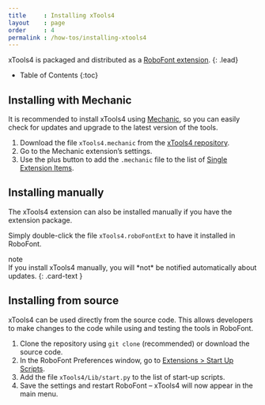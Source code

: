 ```yaml
---
title     : Installing xTools4
layout    : page
order     : 4
permalink : /how-tos/installing-xtools4
---
```


xTools4 is packaged and distributed as a [RoboFont extension].
{: .lead}

* Table of Contents
{:toc}


Installing with Mechanic
------------------------

It is recommended to install xTools4 using [Mechanic], so you can easily check for updates and upgrade to the latest version of the tools.

1. Download the file `xTools4.mechanic` from the [xTools4 repository].
2. Go to the Mechanic extension’s settings.
3. Use the plus button to add the `.mechanic` file to the list of [Single Extension Items].

[xTools4 repository]: http://github.com/gferreira/xTools4/
[RoboFont extension]: http://robofont.com/documentation/topics/extensions/
[Mechanic]: http://github.com/robofont-mechanic/mechanic-2
[Single extension items]: http://robofont.com/documentation/how-tos/extensions/managing-extension-streams/#adding-single-extension-items


Installing manually
-------------------

The xTools4 extension can also be installed manually if you have the extension package.

Simply double-click the file `xTools4.roboFontExt` to have it installed in RoboFont.

<div class="card text-dark bg-light my-3 rounded-0">
<div class="card-header">note</div>
<div class="card-body" markdown='1'>
If you install xTools4 manually, you will *not* be notified automatically about updates.
{: .card-text }
</div>
</div>


Installing from source
----------------------

xTools4 can be used directly from the source code. This allows developers to make changes to the code while using and testing the tools in RoboFont.

1. Clone the repository using `git clone` (recommended) or download the source code.
2. In the RoboFont Preferences window, go to [Extensions > Start Up Scripts].
3. Add the file `xTools4/Lib/start.py` to the list of start-up scripts.
4. Save the settings and restart RoboFont – xTools4 will now appear in the main menu.

[Extensions > Start Up Scripts]: http://robofont.com/documentation/reference/workspace/preferences-window/extensions/#start-up-scripts
